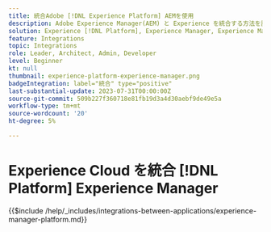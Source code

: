 ```yaml
---
title: 統合Adobe [!DNL Experience Platform] AEMを使用
description: Adobe Experience Manager(AEM) と Experience を統合する方法を説明します [!DNL Platform].
solution: Experience [!DNL Platform], Experience Manager, Experience Manager Sites
feature: Integrations
topic: Integrations
role: Leader, Architect, Admin, Developer
level: Beginner
kt: null
thumbnail: experience-platform-experience-manager.png
badgeIntegration: label="統合" type="positive"
last-substantial-update: 2023-07-31T00:00:00Z
source-git-commit: 509b227f360718e81fb19d3a4d30aebf9de49e5a
workflow-type: tm+mt
source-wordcount: '20'
ht-degree: 5%

---
```



# Experience Cloud を統合 [!DNL Platform] Experience Manager

{{$include /help/_includes/integrations-between-applications/experience-manager-platform.md}}
